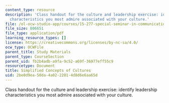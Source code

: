 ```yaml
---
content_type: resource
description: 'Class handout for the culture and leadership exercise: identify leadership
  characteristics you most admire associated with your culture.'
file: /ol-ocw-studio-app/courses/15-277-special-seminar-in-communications-leadership-and-personal-effectiveness-coaching-fall-2008/2be0d9ea50da4a0222814d8d6e6aa65d_handout_5a.pdf
file_size: 806651
file_type: application/pdf
learning_resource_types: []
license: https://creativecommons.org/licenses/by-nc-sa/4.0/
ocw_type: OCWFile
parent_title: Study Materials
parent_type: CourseSection
parent_uid: fb2b4adb-a9fa-9c52-a69f-36977eff55c9
resourcetype: Document
title: Simplified Concepts of Cultures
uid: 2be0d9ea-50da-4a02-2281-4d8d6e6aa65d
---
```

Class handout for the culture and leadership exercise: identify leadership characteristics you most admire associated with your culture.